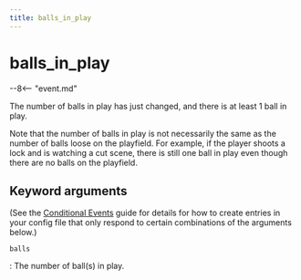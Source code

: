```yaml
---
title: balls_in_play
---
```


# balls_in_play


--8<-- "event.md"

The number of balls in play has just changed, and there is at least 1
ball in play.

Note that the number of balls in play is not necessarily the same as the
number of balls loose on the playfield. For example, if the player
shoots a lock and is watching a cut scene, there is still one ball in
play even though there are no balls on the playfield.

## Keyword arguments

(See the [Conditional Events](overview/conditional.md)
guide for details for how to create entries in your config file that
only respond to certain combinations of the arguments below.)

`balls`

:   The number of ball(s) in play.
